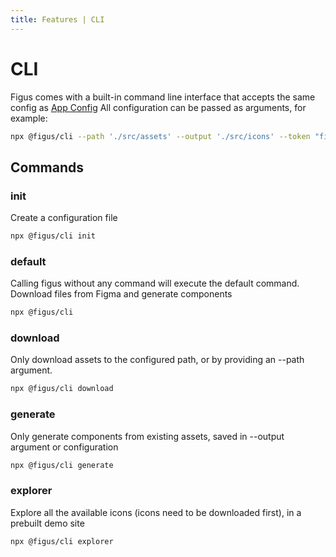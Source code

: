 ```yaml
---
title: Features | CLI
---
```


# CLI

Figus comes with a built-in command line interface that accepts the same config as [App Config](../config/app-configs.md)
All configuration can be passed as arguments, for example:
```bash
npx @figus/cli --path './src/assets' --output './src/icons' --token "figma token" --page-name "figma page name" --file-key "figma file key"
```


## Commands

### init
Create a configuration file

```bash
npx @figus/cli init
```

### default

Calling figus without any command will execute the default command.
Download files from Figma and generate components

```bash
npx @figus/cli 
```

### download

Only download assets to the configured path, or by providing an --path argument. 

```bash
npx @figus/cli download 
```

### generate

Only generate components from existing assets, saved in --output argument or configuration 

```bash
npx @figus/cli generate 
```

### explorer 

Explore all the available icons (icons need to be downloaded first), in a prebuilt demo site

```bash
npx @figus/cli explorer 
```
